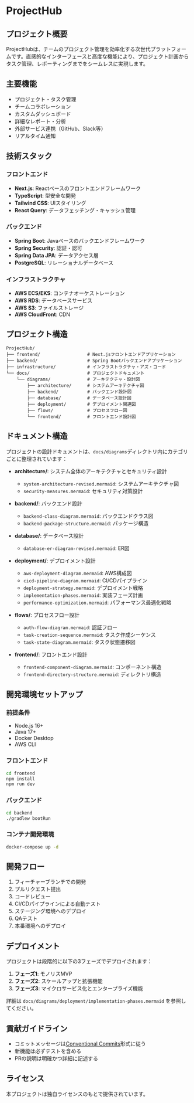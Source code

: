 # ProjectHub

## プロジェクト概要

ProjectHubは、チームのプロジェクト管理を効率化する次世代プラットフォームです。直感的なインターフェースと高度な機能により、プロジェクト計画からタスク管理、レポーティングまでをシームレスに実現します。

## 主要機能

- プロジェクト・タスク管理
- チームコラボレーション
- カスタムダッシュボード
- 詳細なレポート・分析
- 外部サービス連携（GitHub、Slack等）
- リアルタイム通知

## 技術スタック

### フロントエンド
- **Next.js**: Reactベースのフロントエンドフレームワーク
- **TypeScript**: 型安全な開発
- **Tailwind CSS**: UIスタイリング
- **React Query**: データフェッチング・キャッシュ管理

### バックエンド
- **Spring Boot**: Javaベースのバックエンドフレームワーク
- **Spring Security**: 認証・認可
- **Spring Data JPA**: データアクセス層
- **PostgreSQL**: リレーショナルデータベース

### インフラストラクチャ
- **AWS ECS/EKS**: コンテナオーケストレーション
- **AWS RDS**: データベースサービス
- **AWS S3**: ファイルストレージ
- **AWS CloudFront**: CDN

## プロジェクト構造

```
ProjectHub/
├── frontend/                  # Next.jsフロントエンドアプリケーション
├── backend/                   # Spring Bootバックエンドアプリケーション
├── infrastructure/            # インフラストラクチャ・アズ・コード
└── docs/                      # プロジェクトドキュメント
    └── diagrams/              # アーキテクチャ・設計図
        ├── architecture/      # システムアーキテクチャ図
        ├── backend/           # バックエンド設計図
        ├── database/          # データベース設計図
        ├── deployment/        # デプロイメント関連図
        ├── flows/             # プロセスフロー図
        └── frontend/          # フロントエンド設計図
```

## ドキュメント構造

プロジェクトの設計ドキュメントは、`docs/diagrams`ディレクトリ内にカテゴリごとに整理されています：

- **architecture/**: システム全体のアーキテクチャとセキュリティ設計
  - `system-architecture-revised.mermaid`: システムアーキテクチャ図
  - `security-measures.mermaid`: セキュリティ対策設計

- **backend/**: バックエンド設計
  - `backend-class-diagram.mermaid`: バックエンドクラス図
  - `backend-package-structure.mermaid`: パッケージ構造

- **database/**: データベース設計
  - `database-er-diagram-revised.mermaid`: ER図

- **deployment/**: デプロイメント設計
  - `aws-deployment-diagram.mermaid`: AWS構成図
  - `cicd-pipeline-diagram.mermaid`: CI/CDパイプライン
  - `deployment-strategy.mermaid`: デプロイメント戦略
  - `implementation-phases.mermaid`: 実装フェーズ計画
  - `performance-optimization.mermaid`: パフォーマンス最適化戦略

- **flows/**: プロセスフロー設計
  - `auth-flow-diagram.mermaid`: 認証フロー
  - `task-creation-sequence.mermaid`: タスク作成シーケンス
  - `task-state-diagram.mermaid`: タスク状態遷移図

- **frontend/**: フロントエンド設計
  - `frontend-component-diagram.mermaid`: コンポーネント構造
  - `frontend-directory-structure.mermaid`: ディレクトリ構造

## 開発環境セットアップ

### 前提条件
- Node.js 16+
- Java 17+
- Docker Desktop
- AWS CLI

### フロントエンド
```bash
cd frontend
npm install
npm run dev
```

### バックエンド
```bash
cd backend
./gradlew bootRun
```

### コンテナ開発環境
```bash
docker-compose up -d
```

## 開発フロー

1. フィーチャーブランチでの開発
2. プルリクエスト提出
3. コードレビュー
4. CI/CDパイプラインによる自動テスト
5. ステージング環境へのデプロイ
6. QAテスト
7. 本番環境へのデプロイ

## デプロイメント

プロジェクトは段階的に以下の3フェーズでデプロイされます：

1. **フェーズ1**: モノリスMVP
2. **フェーズ2**: スケールアップと拡張機能
3. **フェーズ3**: マイクロサービス化とエンタープライズ機能

詳細は `docs/diagrams/deployment/implementation-phases.mermaid` を参照してください。

## 貢献ガイドライン

- コミットメッセージは[Conventional Commits](https://www.conventionalcommits.org/)形式に従う
- 新機能は必ずテストを含める
- PRの説明は明確かつ詳細に記述する

## ライセンス

本プロジェクトは独自ライセンスのもとで提供されています。

